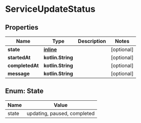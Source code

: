 
# ServiceUpdateStatus

## Properties
Name | Type | Description | Notes
------------ | ------------- | ------------- | -------------
**state** | [**inline**](#StateEnum) |  |  [optional]
**startedAt** | **kotlin.String** |  |  [optional]
**completedAt** | **kotlin.String** |  |  [optional]
**message** | **kotlin.String** |  |  [optional]


<a name="StateEnum"></a>
## Enum: State
Name | Value
---- | -----
state | updating, paused, completed



